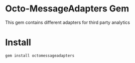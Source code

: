 # Octo-MessageAdapters Gem

This gem contains different adapters for third party analytics

# Install

`gem install octomessageadapters`